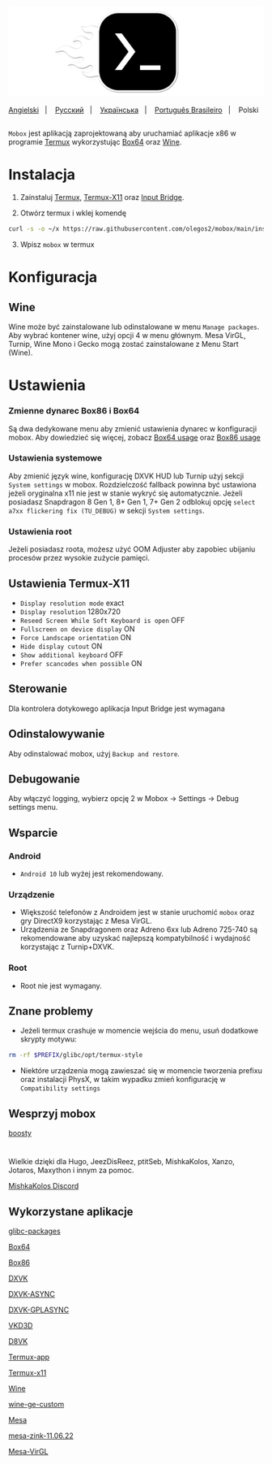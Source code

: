 ![logo](docs/img/logo.png "logo")

<a href="https://github.com/olegos2/mobox/tree/main">Angielski</a>
&nbsp;&nbsp;| &nbsp;&nbsp;
<a href="https://github.com/olegos2/mobox/blob/main/README-ru.md">Русский</a>
&nbsp;&nbsp;| &nbsp;&nbsp;
<a href="https://github.com/olegos2/mobox/blob/main/README-ua.md">Українська</a>
&nbsp;&nbsp;| &nbsp;&nbsp;
<a href="https://github.com/olegos2/mobox/blob/main/README-pt_BR.md">Português Brasileiro</a>
&nbsp;&nbsp;| &nbsp;&nbsp;
Polski


##

`Mobox` jest aplikacją zaprojektowaną aby uruchamiać aplikacje x86 w programie [Termux](https://github.com/termux/termux-app) wykorzystując [Box64](https://github.com/ptitSeb/box64) oraz [Wine](https://www.winehq.org/).

# Instalacja
1. Zainstaluj
[Termux](https://f-droid.org/repo/com.termux_118.apk),
[Termux-X11](https://raw.githubusercontent.com/olegos2/mobox/main/components/termux-x11.apk) oraz
[Input Bridge](https://raw.githubusercontent.com/olegos2/mobox/main/components/inputbridge.apk).

2. Otwórz termux i wklej komendę
```bash
curl -s -o ~/x https://raw.githubusercontent.com/olegos2/mobox/main/install && . ~/x
```

3. Wpisz `mobox` w termux

# Konfiguracja
## Wine
Wine może być zainstalowane lub odinstalowane w menu `Manage packages`.
Aby wybrać kontener wine, użyj opcji 4 w menu głównym.
Mesa VirGL, Turnip, Wine Mono i Gecko mogą zostać zainstalowane z Menu Start (Wine).
# Ustawienia
### Zmienne dynarec Box86 i Box64
Są dwa dedykowane menu aby zmienić ustawienia dynarec w konfiguracji mobox.
Aby dowiedzieć się więcej, zobacz [Box64 usage](https://github.com/ptitSeb/box64/blob/main/docs/USAGE.md) oraz [Box86 usage](https://github.com/ptitSeb/box86/blob/master/docs/USAGE.md)
### Ustawienia systemowe
Aby zmienić język wine, konfigurację DXVK HUD lub Turnip użyj sekcji `System settings` w mobox.
Rozdzielczość fallback powinna być ustawiona jeżeli oryginalna x11 nie jest w stanie wykryć się automatycznie.
Jeżeli posiadasz Snapdragon 8 Gen 1, 8+ Gen 1, 7+ Gen 2 odblokuj opcję `select a7xx flickering fix (TU_DEBUG)` w sekcji `System settings`.
### Ustawienia root
Jeżeli posiadasz roota, możesz użyć OOM Adjuster aby zapobiec ubijaniu procesów przez wysokie zużycie pamięci.
## Ustawienia Termux-X11
* `Display resolution mode` exact
* `Display resolution` 1280x720
* `Reseed Screen While Soft Keyboard is open` OFF
* `Fullscreen on device display` ON
* `Force Landscape orientation` ON
* `Hide display cutout` ON
* `Show additional keyboard` OFF
* `Prefer scancodes when possible` ON
## Sterowanie
Dla kontrolera dotykowego aplikacja Input Bridge jest wymagana
## Odinstalowywanie
Aby odinstalować mobox, użyj `Backup and restore`.
## Debugowanie
Aby włączyć logging, wybierz opcję 2 w Mobox -> Settings -> Debug settings menu.

## Wsparcie
### Android
* `Android 10` lub wyżej jest rekomendowany.
### Urządzenie
* Większość telefonów z Androidem jest w stanie uruchomić `mobox` oraz gry DirectX9 korzystając z Mesa VirGL.
* Urządzenia ze Snapdragonem oraz Adreno 6xx lub Adreno 725-740 są rekomendowane aby uzyskać najlepszą kompatybilność i wydajność korzystając z Turnip+DXVK.
### Root
* Root nie jest wymagany.

## Znane problemy
* Jeżeli termux crashuje w momencie wejścia do menu, usuń dodatkowe skrypty motywu:
```bash
rm -rf $PREFIX/glibc/opt/termux-style
```
* Niektóre urządzenia mogą zawieszać się w momencie tworzenia prefixu oraz instalacji PhysX, w takim wypadku zmień konfigurację w `Compatibility settings`

## Wesprzyj mobox
[boosty](https://boosty.to/olegos/donate)

#
Wielkie dzięki dla Hugo, JeezDisReez, ptitSeb, MishkaKolos, Xanzo, Jotaros, Maxython i innym za pomoc.

[MishkaKolos Discord](https://discord.gg/ZAQnZzbCXq)


## Wykorzystane aplikacje

[glibc-packages](https://github.com/termux-pacman/glibc-packages)

[Box64](https://github.com/ptitSeb/box64)

[Box86](https://github.com/ptitSeb/box86)

[DXVK](https://github.com/doitsujin/dxvk)

[DXVK-ASYNC](https://github.com/Sporif/dxvk-async)

[DXVK-GPLASYNC](https://gitlab.com/Ph42oN/dxvk-gplasync)

[VKD3D](https://github.com/lutris/vkd3d)

[D8VK](https://github.com/AlpyneDreams/d8vk)

[Termux-app](https://github.com/termux/termux-app)

[Termux-x11](https://github.com/termux/termux-x11)

[Wine](https://wiki.winehq.org/Licensing)

[wine-ge-custom](https://github.com/GloriousEggroll/wine-ge-custom)

[Mesa](https://docs.mesa3d.org/license.html)

[mesa-zink-11.06.22](https://github.com/alexvorxx/mesa-zink-11.06.22)

[Mesa-VirGL](https://github.com/alexvorxx/Mesa-VirGL)
